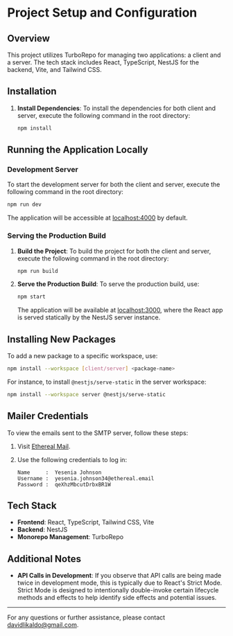 # Project Setup and Configuration

## Overview

This project utilizes TurboRepo for managing two applications: a client and a server. The tech stack includes React, TypeScript, NestJS for the backend, Vite, and Tailwind CSS.

## Installation

1. **Install Dependencies**:
   To install the dependencies for both client and server, execute the following command in the root directory:

   ```bash
   npm install
   ```

## Running the Application Locally

### Development Server

To start the development server for both the client and server, execute the following command in the root directory:

```bash
npm run dev
```

The application will be accessible at [localhost:4000](http://localhost:4000) by default.

### Serving the Production Build

1. **Build the Project**:
   To build the project for both the client and server, execute the following command in the root directory:

   ```bash
   npm run build
   ```

2. **Serve the Production Build**:
   To serve the production build, use:

   ```bash
   npm start
   ```

   The application will be available at [localhost:3000](http://localhost:3000), where the React app is served statically by the NestJS server instance.

## Installing New Packages

To add a new package to a specific workspace, use:

```bash
npm install --workspace [client/server] <package-name>
```

For instance, to install `@nestjs/serve-static` in the server workspace:

```bash
npm install --workspace server @nestjs/serve-static
```

## Mailer Credentials

To view the emails sent to the SMTP server, follow these steps:

1. Visit [Ethereal Mail](https://ethereal.email/messages).
2. Use the following credentials to log in:

   ```
   Name     :  Yesenia Johnson
   Username :  yesenia.johnson34@ethereal.email
   Password :  qeXhzMbcutDrbxBR1W
   ```

## Tech Stack

- **Frontend**: React, TypeScript, Tailwind CSS, Vite
- **Backend**: NestJS
- **Monorepo Management**: TurboRepo

## Additional Notes

- **API Calls in Development**: If you observe that API calls are being made twice in development mode, this is typically due to React's Strict Mode. Strict Mode is designed to intentionally double-invoke certain lifecycle methods and effects to help identify side effects and potential issues.

---

For any questions or further assistance, please contact davidlikaldo@gmail.com.

